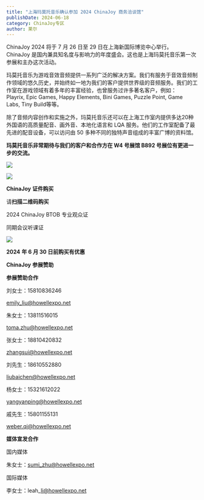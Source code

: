 ```yaml
---
title: "上海玛莫托音乐确认参加 2024 ChinaJoy 商务洽谈馆"
publishDate: 2024-06-18
category: ChinaJoy专区
author: 莱尔
---
```


ChinaJoy 2024 将于 7 月 26 日至 29 日在上海新国际博览中心举行。ChinaJoy 是国内兼具知名度与影响力的年度盛会。这也是上海玛莫托音乐第一次参展和主办这次活动。

玛莫托音乐为游戏音效音频提供一系列广泛的解决方案。我们有服务于音效音频制作领域的悠久历史，并始终如一地为我们的客户提供世界级的音频服务。我们的工作室在游戏领域有着多年的丰富经验，也曾服务过许多著名客户，例如：Playrix, Epic Games, Happy Elements, Bini Games, Puzzle Point, Game Labs, Tiny Build等等。

除了音频内容创作和实施之外，玛莫托音乐还可以在上海工作室内提供多达20种外国语的高质量配音、画外音、本地化语言和 LQA 服务。他们的工作室配备了最先进的配音设备，可以访问由 50 多种不同的独特声音组成的丰富广博的资料馆。

**玛莫托音乐非常期待与我们的客户和合作方在 W4 号展馆 B892 号展位有更进一步的交流。**

![](https://ec-net-1251389766.cos.ap-shanghai.myqcloud.com/wp-content/uploads/2024/06/20240618231206506-731x1024.jpeg)

![](https://ec-net-1251389766.cos.ap-shanghai.myqcloud.com/wp-content/uploads/2024/06/20240618230758286.png)

**ChinaJoy** **证件购买**

  
请**扫描二维码购买**

2024 ChinaJoy BTOB 专业观众证

同期会议听课证

![](https://ec-net-1251389766.cos.ap-shanghai.myqcloud.com/wp-content/uploads/2024/06/20240618230805772.png)

**2024** **年 6 月 30 日前购买有优惠**

**ChinaJoy** **参展赞助**

**参展赞助合作**

刘女士：15810836246

[emily\_liu@howellexpo.net](mailto:emily_liu@howellexpo.net)

朱女士：13811516015

[toma.zhu@howellexpo.net](mailto:toma.zhu@howellexpo.net)

张女士：18810420832

[zhangsui@howellexpo.net](mailto:zhangsui@howellexpo.net)

刘先生：18610552880

[liubaichen@howellexpo.net](mailto:liubaichen@howellexpo.net)

杨女士：15321612022

[yangyanping@howellexpo.net](mailto:yangyanping@howellexpo.net)

戚先生：15801155131

[weber.qi@howellexpo.net](mailto:weber.qi@howellexpo.net)

  
**媒体宣发合作**

国内媒体

朱女士：[sumi\_zhu@howellexpo.net](mailto:sumi_zhu@howellexpo.net)

国际媒体

李女士：leah\_li@howellexpo.net

